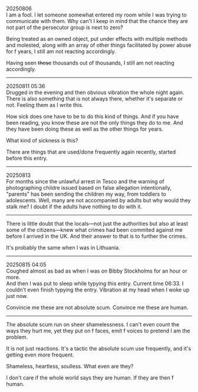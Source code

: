 20250806\
I am a fool. I let someone somewhat entered my room while I was trying to communicate with them. Why can't I keep in mind that the chance they are not part of the persecutor group is next to zero?

Being treated as an owned object, put under effects with multiple methods and molested, along with an array of other things facilitated by power abuse for f years, I still am not reacting accordingly.

Having seen <s>these</s> thousands out of thousands, I still am not reacting accordingly.

---

20250811 05:36\
Drugged in the evening and then obvious vibration the whole night again. There is also something that is not always there, whether it's separate or not. Feeling them as I write this.

How sick does one have to be to do this kind of things. And if you have been reading, you know these are not the only things they do to me. And they have been doing these as well as the other things for years.

What kind of sickness is this?

There are things that are used/done frequently again recently, started before this entry.

---

20250813\
For months since the unlawful arrest in Tesco and the warning of photographing childre issued based on false allegation intentionally, "parents" has been sending the children my way, from toddlers to adolescents. Well, many are not accompanied by adults but why would they stalk me? I doubt if the adults have nothing to do with it.

---

There is little doubt that the locals—not just the authorities but also at least some of the citizens—knew what crimes had been commited against me before I arrived in the UK. And their answer to that is to further the crimes.

It's probably the same when I was in Lithuania.

---

20250815 04:05\
Coughed almost as bad as when I was on Bibby Stockholms for an hour or more.\
And then I was put to sleep while typying this entry. Current time 06:33. I couldn't even finish typying the entry. Vibration at my head when I woke up just now.

Convincie me these are not absolute scum. Convince me these are human.

---

The absolute scum run on sheer shamelessness. I can't even count the ways they hurt me, yet they put on f faces, emit f voices to pretend I am the problem.

It is not just reactions. It's a tactic the absolute scum use frequently, and it's getting even more frequent.

Shameless, heartless, soulless. What even are they?

I don't care if the whole world says they are human. If they are then f human.
